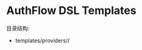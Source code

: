 # AuthFlow DSL Templates

目录结构:
- templates/providers/<provider>/<template>.json

命名规范:
- provider: 小写英文 (github, google, microsoft)
- template: 认证类型或用途 (oauth2, client_credentials, refresh_token, saml)

占位符:
- __CLIENT_ID__, __CLIENT_SECRET__, __REDIRECT_URI__ 等

使用方式:
- 直接上传该模板到 /api/v1/workflows 时, 先替换占位符;
- 或由前端加载模板并渲染表单, 填写后提交创建工作流。
